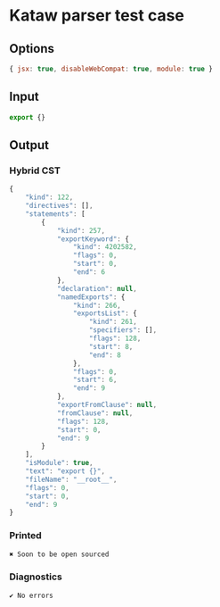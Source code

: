 # Kataw parser test case

## Options

`````js
{ jsx: true, disableWebCompat: true, module: true }
`````

## Input

`````js
export {}
`````

## Output

### Hybrid CST

```javascript
{
    "kind": 122,
    "directives": [],
    "statements": [
        {
            "kind": 257,
            "exportKeyword": {
                "kind": 4202582,
                "flags": 0,
                "start": 0,
                "end": 6
            },
            "declaration": null,
            "namedExports": {
                "kind": 266,
                "exportsList": {
                    "kind": 261,
                    "specifiers": [],
                    "flags": 128,
                    "start": 8,
                    "end": 8
                },
                "flags": 0,
                "start": 6,
                "end": 9
            },
            "exportFromClause": null,
            "fromClause": null,
            "flags": 128,
            "start": 0,
            "end": 9
        }
    ],
    "isModule": true,
    "text": "export {}",
    "fileName": "__root__",
    "flags": 0,
    "start": 0,
    "end": 9
}
```

### Printed

```javascript
✖ Soon to be open sourced
```

### Diagnostics

```javascript
✔ No errors
```

